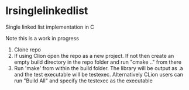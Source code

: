 # lrsinglelinkedlist
Single linked list implementation in C 

Note this is a work in progress

1. Clone repo
2. If using Clion open the repo as a new project. If not then create an empty build directory in the repo folder and run "cmake .." from there
3. Run 'make' from within the build folder. The library will be output as <yourlibrary>.a and the test executable will be testexec.
   Alternatively CLion users can run "Build All" and specify the testexec as the executable
